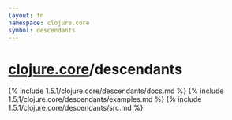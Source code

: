 ```yaml
---
layout: fn
namespace: clojure.core
symbol: descendants
---
```


# [clojure.core](../)/descendants

{% include 1.5.1/clojure.core/descendants/docs.md %}
{% include 1.5.1/clojure.core/descendants/examples.md %}
{% include 1.5.1/clojure.core/descendants/src.md %}

